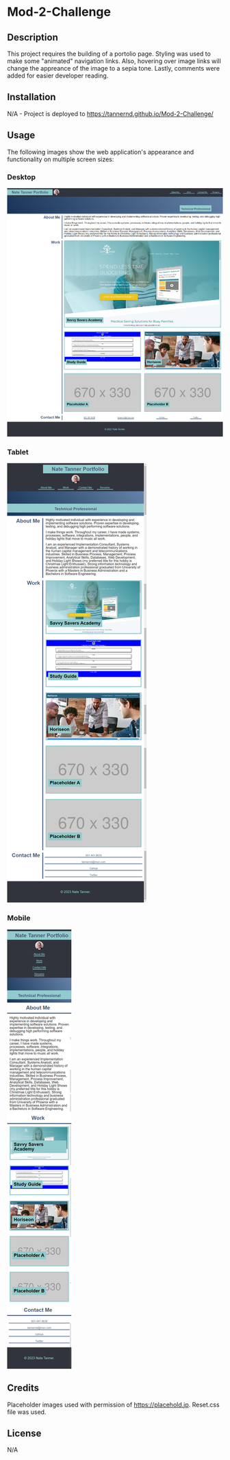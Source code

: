 # Mod-2-Challenge

## Description

This project requires the building of a portolio page.  Styling was used to make some "animated" navigation links.  Also, hovering over image links will change the appreance of the image to a sepia tone. Lastly, comments were added for easier developer reading. 


## Installation

N/A - Project is deployed to https://tannernd.github.io/Mod-2-Challenge/

## Usage

The following images show the web application's appearance and functionality on multiple screen sizes:

### Desktop

![The Portfolio webpage includes a navigation bar, a header image, and flexboxes with text and images.](./assets/images/nate-tanner-portfilio-desktop.png)

### Tablet

![The Portfolio webpage includes a navigation bar, a header image, and flexboxes with text and images.](./assets/images/nate-tanner-portfilio-tablet.png)

### Mobile

![The Portfolio webpage includes a navigation bar, a header image, and flexboxes with text and images.](./assets/images/nate-tanner-portfilio-mobile.png)



## Credits

Placeholder images used with permission of https://placehold.jp.
Reset.css file was used.

## License

N/A